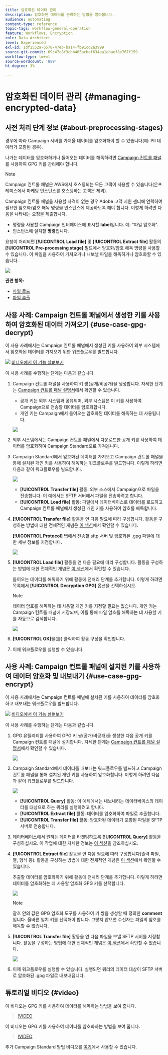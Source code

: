 ```yaml
---
title: 암호화된 데이터 관리
description: 암호화된 데이터를 관리하는 방법을 알아봅니다.
audience: automating
content-type: reference
topic-tags: workflow-general-operation
feature: Workflows, Encryption
role: Data Architect
level: Experienced
exl-id: 1df1552a-6578-47eb-ba14-fb91cd2a3999
source-git-commit: 69c47c8f3cbb405acbef634aa1ebaef8e767f159
workflow-type: tm+mt
source-wordcount: '889'
ht-degree: 3%

---
```


# 암호화된 데이터 관리 {#managing-encrypted-data}

## 사전 처리 단계 정보 {#about-preprocessing-stages}

경우에 따라 Campaign 서버를 가져올 데이터를 암호화해야 할 수 있습니다(예: PII 데이터가 포함된 경우).

나가는 데이터를 암호화하거나 들어오는 데이터를 해독하려면 [Campaign 컨트롤 패널](https://experienceleague.adobe.com/docs/control-panel/using/instances-settings/gpg-keys-management.html?lang=ko)를 사용하여 GPG 키를 관리해야 합니다.

>[!NOTE]
>
>Campaign 컨트롤 패널은 AWS에서 호스팅되는 모든 고객이 사용할 수 있습니다(온프레미스에서 마케팅 인스턴스를 호스팅하는 고객은 제외).

Campaign 컨트롤 패널을 사용할 자격이 없는 경우 Adobe 고객 지원 센터에 연락하여 필요한 암호화/암호 해독 명령을 인스턴스에 제공하도록 해야 합니다. 이렇게 하려면 다음을 나타내는 요청을 제출합니다.

* 명령을 사용할 Campaign 인터페이스에 표시할 **label**&#x200B;입니다. 예: &quot;파일 암호화&quot;.
* 인스턴스에 설치할 **명령**&#x200B;입니다.

요청이 처리되면 **[!UICONTROL Load file]** 및 **[!UICONTROL Extract file]** 활동의 **[!UICONTROL Pre-processing stage]** 필드에서 암호화/암호 해독 명령을 사용할 수 있습니다. 이 파일을 사용하여 가져오거나 내보낼 파일을 해독하거나 암호화할 수 있습니다.

![](assets/preprocessing-encryption.png)

**관련 항목:**

* [파일 로드](../../automating/using/load-file.md)
* [파일 추출](../../automating/using/extract-file.md)

## 사용 사례: Campaign 컨트롤 패널에서 생성한 키를 사용하여 암호화된 데이터 가져오기 {#use-case-gpg-decrypt}

이 사용 사례에서는 Campaign 컨트롤 패널에서 생성된 키를 사용하여 외부 시스템에서 암호화된 데이터를 가져오기 위한 워크플로우를 빌드합니다.

![](assets/do-not-localize/how-to-video.png) [비디오에서 이 기능 살펴보기](#video)

이 사용 사례를 수행하는 단계는 다음과 같습니다.

1. Campaign 컨트롤 패널을 사용하여 키 쌍(공개/비공개)을 생성합니다. 자세한 단계는 [Campaign 컨트롤 패널 설명서](https://experienceleague.adobe.com/docs/control-panel/using/instances-settings/gpg-keys-management.html?lang=ko#decrypting-data)에서 확인할 수 있습니다.

   * 공개 키는 외부 시스템과 공유되며, 외부 시스템은 이 키를 사용하여 Campaign으로 전송할 데이터를 암호화합니다.
   * 개인 키는 Campaign에서 들어오는 암호화된 데이터를 해독하는 데 사용됩니다.

   ![](assets/gpg_generate.png)

1. 외부 시스템에서는 Campaign 컨트롤 패널에서 다운로드한 공개 키를 사용하여 데이터를 암호화하여 Campaign Standard으로 가져옵니다.

1. Campaign Standard에서 암호화된 데이터를 가져오고 Campaign 컨트롤 패널을 통해 설치된 개인 키를 사용하여 해독하는 워크플로우를 빌드합니다. 이렇게 하려면 다음과 같이 워크플로우를 빌드합니다.

   ![](assets/gpg_workflow.png)

   * **[!UICONTROL Transfer file]** 활동: 외부 소스에서 Campaign으로 파일을 전송합니다. 이 예에서는 SFTP 서버에서 파일을 전송하려고 합니다.
   * **[!UICONTROL Load file]** 활동: 파일에서 데이터베이스로 데이터를 로드하고 Campaign 컨트롤 패널에서 생성된 개인 키를 사용하여 암호를 해독합니다.

1. **[!UICONTROL Transfer file]** 활동을 연 다음 필요에 따라 구성합니다. 활동을 구성하는 방법에 대한 전체적인 개념은 [이 섹션](../../automating/using/load-file.md)에서 확인할 수 있습니다.

   **[!UICONTROL Protocol]** 탭에서 전송할 sftp 서버 및 암호화된 .gpg 파일에 대한 세부 정보를 지정합니다.

   ![](assets/gpg_transfer.png)

1. **[!UICONTROL Load file]** 활동을 연 다음 필요에 따라 구성합니다. 활동을 구성하는 방법에 대한 전체적인 개념은 [이 섹션](../../automating/using/load-file.md)에서 확인할 수 있습니다.

   들어오는 데이터를 해독하기 위해 활동에 전처리 단계를 추가합니다. 이렇게 하려면 목록에서 **[!UICONTROL Decryption GPG]** 옵션을 선택하십시오.

   >[!NOTE]
   >
   >데이터 암호를 해독하는 데 사용할 개인 키를 지정할 필요는 없습니다. 개인 키는 Campaign 컨트롤 패널에 저장되며, 이를 통해 파일 암호를 해독하는 데 사용할 키를 자동으로 검색합니다.

   ![](assets/gpg_load.png)

1. **[!UICONTROL OK]**&#x200B;을(를) 클릭하여 활동 구성을 확인합니다.

1. 이제 워크플로우를 실행할 수 있습니다.

## 사용 사례: Campaign 컨트롤 패널에 설치된 키를 사용하여 데이터 암호화 및 내보내기 {#use-case-gpg-encrypt}

이 사용 사례에서는 Campaign 컨트롤 패널에 설치된 키를 사용하여 데이터를 암호화하고 내보내는 워크플로우를 빌드합니다.

![](assets/do-not-localize/how-to-video.png) [비디오에서 이 기능 살펴보기](#video)

이 사용 사례를 수행하는 단계는 다음과 같습니다.

1. GPG 유틸리티를 사용하여 GPG 키 쌍(공개/비공개)을 생성한 다음 공개 키를 Campaign 컨트롤 패널에 설치합니다. 자세한 단계는 [Campaign 컨트롤 패널 설명서](https://experienceleague.adobe.com/docs/control-panel/using/instances-settings/gpg-keys-management.html?lang=ko#encrypting-data)에서 확인할 수 있습니다.

   ![](assets/gpg_install.png)

1. Campaign Standard에서 데이터를 내보내는 워크플로우를 빌드하고 Campaign 컨트롤 패널을 통해 설치된 개인 키를 사용하여 암호화합니다. 이렇게 하려면 다음과 같이 워크플로우를 빌드합니다.

   ![](assets/gpg-workflow-export.png)

   * **[!UICONTROL Query]** 활동: 이 예제에서는 내보내려는 데이터베이스의 데이터를 대상으로 하는 쿼리를 실행하려고 합니다.
   * **[!UICONTROL Extract file]** 활동: 데이터를 암호화하여 파일로 추출합니다.
   * **[!UICONTROL Transfer file]** 활동: 암호화된 데이터가 포함된 파일을 SFTP 서버로 전송합니다.

1. 데이터베이스에서 원하는 데이터를 타겟팅하도록 **[!UICONTROL Query]** 활동을 구성하십시오. 이 작업에 대한 자세한 정보는 [이 섹션](../../automating/using/query.md)을 참조하십시오.

1. **[!UICONTROL Extract file]** 활동을 연 다음 필요에 따라 구성합니다(출력 파일, 열, 형식 등). 활동을 구성하는 방법에 대한 전체적인 개념은 [이 섹션](../../automating/using/extract-file.md)에서 확인할 수 있습니다.

   추출할 데이터를 암호화하기 위해 활동에 전처리 단계를 추가합니다. 이렇게 하려면 데이터를 암호화하는 데 사용할 암호화 GPG 키를 선택합니다.

   ![](assets/gpg-extract-stage.png)

   >[!NOTE]
   >
   >괄호 안의 값은 GPG 암호화 도구를 사용하여 키 쌍을 생성할 때 정의한 **comment**&#x200B;입니다. 올바른 일치 키를 선택해야 합니다. 그렇지 않으면 수신자는 파일의 암호를 해독할 수 없습니다.

1. **[!UICONTROL Transfer file]** 활동을 연 다음 파일을 보낼 SFTP 서버를 지정합니다. 활동을 구성하는 방법에 대한 전체적인 개념은 [이 섹션](../../automating/using/transfer-file.md)에서 확인할 수 있습니다.

   ![](assets/gpg-transfer-encrypt.png)

1. 이제 워크플로우를 실행할 수 있습니다. 실행되면 쿼리의 데이터 대상이 SFTP 서버로 암호화된 .gpg 파일로 내보내집니다.

## 튜토리얼 비디오 {#video}

이 비디오는 GPG 키를 사용하여 데이터를 해독하는 방법을 보여 줍니다.

>[!VIDEO](https://video.tv.adobe.com/v/41357?quality=12&captions=kor)

이 비디오는 GPG 키를 사용하여 데이터를 암호화하는 방법을 보여 줍니다.

>[!VIDEO](https://video.tv.adobe.com/v/41340?quality=12&captions=kor)

추가 Campaign Standard 방법 비디오를 [여기](https://experienceleague.adobe.com/docs/campaign-standard-learn/tutorials/overview.html?lang=ko)에서 사용할 수 있습니다.

